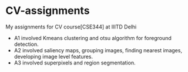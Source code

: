 # CV-assignments
My assignments for CV course[CSE344] at IIITD Delhi

* A1 involved Kmeans clustering and otsu algorithm for foreground detection.
* A2 involved saliency maps, grouping images, finding nearest images, developing image level features.
* A3 involved superpixels and region segmentation.
